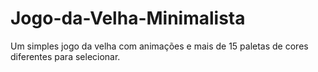 # Jogo-da-Velha-Minimalista
Um simples jogo da velha com animações e mais de 15 paletas de cores diferentes para selecionar.
